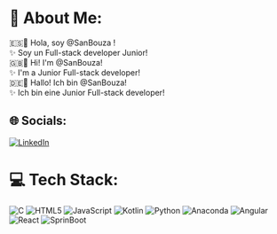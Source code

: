# 💫 About Me:
🇪🇸👋 Hola, soy @SanBouza !
<br>✨️ Soy un Full-stack developer Junior! <br> 
🇬🇧👋 Hi! I'm @SanBouza!<br>
✨️ I'm a Junior Full-stack developer!
<br>
🇩🇪👋 Hallo! Ich bin @SanBouza!<br>
✨️ Ich bin eine Junior Full-stack developer!
<br>

## 🌐 Socials:
[![LinkedIn](https://img.shields.io/badge/LinkedIn-%230077B5.svg?logo=linkedin&logoColor=white)](https://linkedin.com/in/https://www.linkedin.com/in/sbouza/) 

# 💻 Tech Stack:
![C](https://img.shields.io/badge/c-%2300599C.svg?style=for-the-badge&logo=c&logoColor=white) ![HTML5](https://img.shields.io/badge/html5-%23E34F26.svg?style=for-the-badge&logo=html5&logoColor=white) ![JavaScript](https://img.shields.io/badge/javascript-%23323330.svg?style=for-the-badge&logo=javascript&logoColor=%23F7DF1E) ![Kotlin](https://img.shields.io/badge/kotlin-%237F52FF.svg?style=for-the-badge&logo=kotlin&logoColor=white) ![Python](https://img.shields.io/badge/python-3670A0?style=for-the-badge&logo=python&logoColor=ffdd54) ![Anaconda](https://img.shields.io/badge/Anaconda-%2344A833.svg?style=for-the-badge&logo=anaconda&logoColor=white) ![Angular](https://img.shields.io/badge/angular-%23DD0031.svg?style=for-the-badge&logo=angular&logoColor=white) ![React](https://img.shields.io/badge/react-%2320232a.svg?style=for-the-badge&logo=react&logoColor=%2361DAFB) ![SprinBoot](https://img.shields.io/badge/SpringBoot-6DB33F?style=for-the-badge&logo=Spring&logoColor=white)
